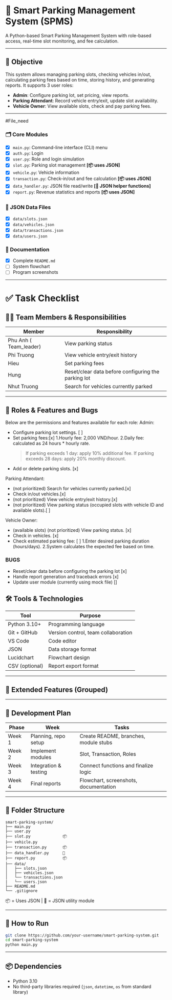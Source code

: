 # 🚗 Smart Parking Management System (SPMS)

A Python-based Smart Parking Management System with role-based access, real-time slot monitoring, and fee calculation.

---

## 🎯 Objective

This system allows managing parking slots, checking vehicles in/out, calculating parking fees based on time, storing history, and generating reports. It supports 3 user roles:

- **Admin**: Configure parking lot, set pricing, view reports.
- **Parking Attendant**: Record vehicle entry/exit, update slot availability.
- **Vehicle Owner**: View available slots, check and pay parking fees.

---
#File_need
### 🗂 Core Modules
- [x] `main.py`: Command-line interface (CLI) menu
- [x] `auth.py`: Login
- [x] `user.py`: Role and login simulation
- [x] `slot.py`: Parking slot management **[📦 uses JSON]**
- [x] `vehicle.py`: Vehicle information
- [x] `transaction.py`: Check-in/out and fee calculation **[📦 uses JSON]**
- [x] `data_handler.py`: JSON file read/write **[🔧 JSON helper functions]**
- [x] `report.py`: Revenue statistics and reports **[📦 uses JSON]**

### 📂 JSON Data Files
- [x] `data/slots.json`
- [x] `data/vehicles.json`
- [x] `data/transactions.json`
- [x] `data/users.json`

### 📸 Documentation
- [x] Complete `README.md`
- [ ] System flowchart
- [ ] Program screenshots

---
# ✅ Task Checklist
## 🧑‍💻 Team Members & Responsibilities

| Member | Responsibility | 
|--------|----------------|
| Phu Anh ( Team_leader) | View parking status  | 
| Phi Truong |  View vehicle entry/exit history|
| Hieu | Set parking fees |
| Hung | Reset/clear data before configuring the parking lot |
| Nhut Truong  | Search for vehicles currently parked |

---
## 🔐 Roles & Features and Bugs
Below are the permissions and features available for each role:
Admin:
- Configure parking lot settings. [ ]
- Set parking fees:[x]
  1.Hourly fee: 2,000 VND/hour.
  2.Daily fee: calculated as 24 hours * hourly rate.
     > If parking exceeds 1 day: apply 10% additional fee.
     > If parking exceeds 28 days: apply 20% monthly discount.
- Add or delete parking slots. [x]

Parking Attendant:
- (not prioritized) Search for vehicles currently parked.[x]
- Check in/out vehicles.[x]
- (not prioritized) View vehicle entry/exit history.[x]
- (not prioritized) View parking status (occupied slots with vehicle ID and available slots).[ ]

Vehicle Owner:
- (available slots) (not prioritized) View parking status. [x]
- Check in vehicles. [x]
- Check estimated parking fee: [ ]
  1.Enter desired parking duration (hours/days).
  2.System calculates the expected fee based on time.
### BUGS
- Reset/clear data before configuring the parking lot [x]
- Handle report generation and traceback errors [x]
- Update user module (currently using mock file) []

## 🛠️ Tools & Technologies

| Tool | Purpose |
|------|---------|
| Python 3.10+ | Programming language |
| Git + GitHub | Version control, team collaboration |
| VS Code | Code editor |
| JSON | Data storage format |
| Lucidchart | Flowchart design |
| CSV (optional) | Report export format |

---

## 🌟 Extended Features (Grouped)
---

## 🧭 Development Plan

| Phase | Week | Tasks |
|-------|------|-------|
| Week 1 | Planning, repo setup | Create README, branches, module stubs |
| Week 2 | Implement modules | Slot, Transaction, Roles |
| Week 3 | Integration & testing | Connect functions and finalize logic |
| Week 4 | Final reports | Flowchart, screenshots, documentation |

---

## 🧱 Folder Structure

```
smart-parking-system/
├── main.py
├── user.py
├── slot.py              📦
├── vehicle.py
├── transaction.py       📦
├── data_handler.py      🔧
├── report.py            📦
├── data/
│   ├── slots.json
│   ├── vehicles.json
│   └── transactions.json
|   └── users.json
├── README.md
└── .gitignore
```

📦 = Uses JSON | 🔧 = JSON utility module

---

## 🚀 How to Run

```bash
git clone https://github.com/your-username/smart-parking-system.git
cd smart-parking-system
python main.py
```
---

## 📦 Dependencies

- Python 3.10
- No third-party libraries required (`json`, `datetime`, `os` from standard library)


